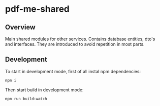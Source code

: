 # pdf-me-shared

## Overview

Main shared modules for other services. Contains database entities, dto's and interfaces. They are introduced to avoid repetition in most parts.

## Development

To start in development mode, first of all instal npm dependencies:

```bash
npm i
```

Then start build in development mode:

```bash
npm run build:watch
```
